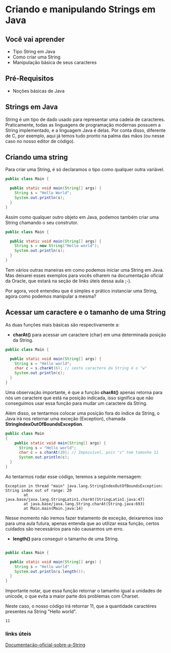 # Criando e manipulando Strings em Java

## Você vai aprender

- Tipo String em Java
- Como criar uma String
- Manipulação básica de seus caracteres

## Pré-Requisitos

- Noções básicas de Java

## Strings em Java

String é um tipo de dado usado para representar uma cadeia de caracteres. Praticamente, todas
as linguagens de programação modernas possuem a String implementado, e a linguagem Java é delas.
Por conta disso, diferente de C, por exemplo, aqui já temos tudo pronto na 
palma das mãos (ou nesse caso no nosso editor de código).

## Criando uma string

Para criar uma String, é só declaramos o tipo como qualquer outra variável.

```java
public class Main {

  public static void main(String[] args) {
    String s = "Hello World";
    System.out.println(s);
  }
}
```

Assim como qualquer outro objeto em Java, podemos também criar uma String chamando o seu construtor.

```java
public class Main {

  public static void main(String[] args) {
    String s = new String("Hello world");
    System.out.println(s);
  }
}
```
Tem vários outras maneiras em como podemos iniciar uma String em Java. Mas deixarei esses exemplos para
vocês olharem na documentação oficial da Oracle, que estará na seção de links úteis dessa aula ;-).

Por agora, você entendeu que é simples e prático instanciar uma String, agora como podemos manipular a mesma?

## Acessar um caractere e o tamanho de uma String

As duas funções mais básicas são respectivamente a:

* **charAt()** para acessar um caractere (char) em uma determinada posição da String. 

```java
public class Main {

  public static void main(String[] args) {
    String s = "Hello world";
    char c = s.charAt(6); // sexto caractere da String é o "w"
    System.out.println(c);
  }
}
```

Uma observação importante, é que a função **charAt()** apenas retorna para nós um caractere que está na 
posição indicada, isso significa que não conseguimos usar essa função para mudar um caractere da String.

Além disso, se tentarmos colocar uma posição fora do índice da String, o Java irá nos retornar uma exceção (Exception), chamada
**StringIndexOutOfBoundsException**.

```java
public class Main
{
	public static void main(String[] args) {
      String s = "Hello world";
      char c = s.charAt(20); // Impossível, pois "s" tem tamanho 11
      System.out.println(c);
  }
}
```

Ao tentarmos rodar esse código, teremos a seguinte mensagem:
```
Exception in thread "main" java.lang.StringIndexOutOfBoundsException: String index out of range: 20
        at java.base/java.lang.StringLatin1.charAt(StringLatin1.java:47)
        at java.base/java.lang.String.charAt(String.java:693)
        at Main.main(Main.java:14)
``` 

Nesse momento não iremos fazer tratamento de exceção, deixaremos isso para uma aula futura, apenas entenda que ao utilizar
essa função, certos cuidados são necessários para não causarmos um erro.

* **length()** para conseguir o tamanho de uma String.
```java

public class Main {

  public static void main(String[] args) {
    String s = "Hello world"
    System.out.println(s.length());
  }
}
```

Importante notar, que essa função retornar o tamanho igual a unidades de unicode, o que evita a maior parte dos problemas com Charset.

Neste caso, o nosso código irá retornar 11, que a quantidade caractéres presentes na String "Hello world".
``` 
11
```

### links úteis

[Documentação-oficial-sobre-a-String](https://docs.oracle.com/javase/7/docs/api/java/lang/String.html)
